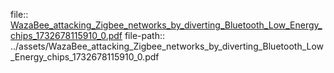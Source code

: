 file:: [WazaBee_attacking_Zigbee_networks_by_diverting_Bluetooth_Low_Energy_chips_1732678115910_0.pdf](../assets/WazaBee_attacking_Zigbee_networks_by_diverting_Bluetooth_Low_Energy_chips_1732678115910_0.pdf)
file-path:: ../assets/WazaBee_attacking_Zigbee_networks_by_diverting_Bluetooth_Low_Energy_chips_1732678115910_0.pdf

